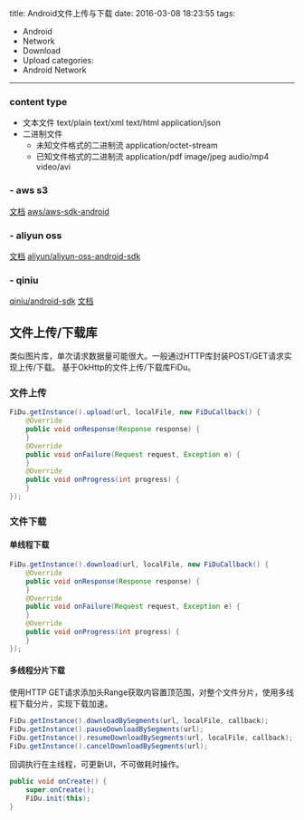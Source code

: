 title: Android文件上传与下载
date: 2016-03-08 18:23:55
tags:
- Android
- Network
- Download
- Upload
categories:
- Android Network
---

### content type
- 文本文件
text/plain
text/xml
text/html
application/json
- 二进制文件
    - 未知文件格式的二进制流
        application/octet-stream
    - 已知文件格式的二进制流
        application/pdf
        image/jpeg
        audio/mp4
        video/avi

<!-- more -->


### - aws s3
[文档](http://docs.aws.amazon.com/mobile/sdkforandroid/developerguide/s3transferutility.html)
[aws/aws-sdk-android](https://github.com/aws/aws-sdk-android)

### - aliyun oss
[文档](https://help.aliyun.com/document_detail/oss/sdk/android-sdk/preface.html?spm=5176.2060224.103.3.tIxMwm)
[aliyun/aliyun-oss-android-sdk](https://github.com/aliyun/aliyun-oss-android-sdk)
### - qiniu 
[qiniu/android-sdk](https://github.com/qiniu/android-sdk)
[文档](http://developer.qiniu.com/code/v7/sdk/android.html)


## 文件上传/下载库
类似图片库，单次请求数据量可能很大。一般通过HTTP库封装POST/GET请求实现上传/下载。
基于OkHttp的文件上传/下载库FiDu。
### 文件上传
```java
FiDu.getInstance().upload(url, localFile, new FiDuCallback() {
    @Override
    public void onResponse(Response response) {
    }
    @Override
    public void onFailure(Request request, Exception e) {
    }
    @Override
    public void onProgress(int progress) {
    }
});
```
### 文件下载
#### 单线程下载
```java
FiDu.getInstance().download(url, localFile, new FiDuCallback() {
    @Override
    public void onResponse(Response response) {
    }
    @Override
    public void onFailure(Request request, Exception e) {
    }
    @Override
    public void onProgress(int progress) {
    }
});
```
#### 多线程分片下载
使用HTTP GET请求添加头Range获取内容置顶范围，对整个文件分片，使用多线程下载分片，实现下载加速。
```java
FiDu.getInstance().downloadBySegments(url, localFile, callback);
FiDu.getInstance().pauseDownloadBySegments(url);
FiDu.getInstance().resumeDownloadBySegments(url, localFile, callback);
FiDu.getInstance().cancelDownloadBySegments(url);
```

回调执行在主线程，可更新UI，不可做耗时操作。
```java
public void onCreate() {
    super.onCreate();
    FiDu.init(this);
}
```
